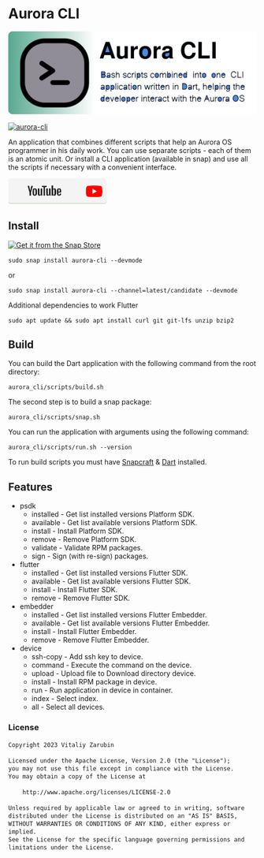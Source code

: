 # Aurora CLI

![picture](data/preview2.png)

[![aurora-cli](https://snapcraft.io/aurora-cli/badge.svg)](https://snapcraft.io/aurora-cli)

An application that combines different scripts that help an Aurora OS programmer in his daily work. You can use separate scripts - each of them is an atomic unit. Or install a CLI application (available in snap) and use all the scripts if necessary with a convenient interface.

[![picture](data/btn_youtube.png)](https://youtu.be/8PGj5qGYmcU)

## Install

[![Get it from the Snap Store](https://snapcraft.io/static/images/badges/en/snap-store-black.svg)](https://snapcraft.io/aurora-cli)

```
sudo snap install aurora-cli --devmode
```

or

```
sudo snap install aurora-cli --channel=latest/candidate --devmode
```

Additional dependencies to work Flutter

```
sudo apt update && sudo apt install curl git git-lfs unzip bzip2
```

## Build

You can build the Dart application with the following command from the root directory:

```shell
aurora_cli/scripts/build.sh
```

The second step is to build a snap package:

```shell
aurora_cli/scripts/snap.sh
```

You can run the application with arguments using the following command:

```shell
aurora_cli/scripts/run.sh --version
```

To run build scripts you must have [Snapcraft](https://snapcraft.io/docs/installing-snapcraft) & [Dart](https://dart.dev/get-dart) installed.

## Features

* psdk
  - installed - Get list installed versions Platform SDK.
  - available - Get list available versions Platform SDK.
  - install - Install Platform SDK.
  - remove - Remove Platform SDK.
  - validate - Validate RPM packages.
  - sign - Sign (with re-sign) packages.
* flutter
  - installed - Get list installed versions Flutter SDK.
  - available - Get list available versions Flutter SDK.
  - install - Install Flutter SDK.
  - remove - Remove Flutter SDK.
* embedder
  - installed - Get list installed versions Flutter Embedder.
  - available - Get list available versions Flutter Embedder.
  - install - Install Flutter Embedder.
  - remove - Remove Flutter Embedder.
* device
  - ssh-copy - Add ssh key to device.
  - command - Execute the command on the device.
  - upload - Upload file to Download directory device.
  - install - Install RPM package in device.
  - run - Run application in device in container.
  - index - Select index.
  - all - Select all devices.

### License

```
Copyright 2023 Vitaliy Zarubin

Licensed under the Apache License, Version 2.0 (the "License");
you may not use this file except in compliance with the License.
You may obtain a copy of the License at

    http://www.apache.org/licenses/LICENSE-2.0

Unless required by applicable law or agreed to in writing, software
distributed under the License is distributed on an "AS IS" BASIS,
WITHOUT WARRANTIES OR CONDITIONS OF ANY KIND, either express or implied.
See the License for the specific language governing permissions and
limitations under the License.
```

